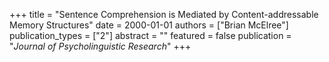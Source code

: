 +++
title = "Sentence Comprehension is Mediated by Content-addressable Memory Structures"
date = 2000-01-01
authors = ["Brian McElree"]
publication_types = ["2"]
abstract = ""
featured = false
publication = "*Journal of Psycholinguistic Research*"
+++

